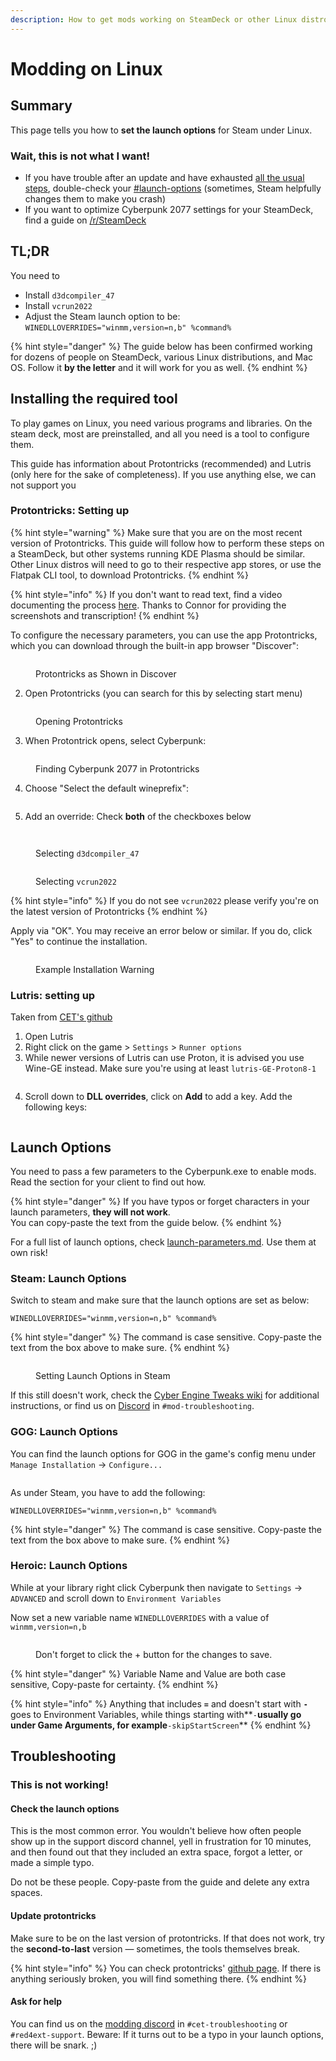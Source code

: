 ```yaml
---
description: How to get mods working on SteamDeck or other Linux distros
---
```


# Modding on Linux

## Summary

This page tells you how to **set the launch options** for Steam under Linux.&#x20;

### Wait, this is not what I want!

* If you have trouble after an update and have exhausted [all the usual steps](../user-guide-troubleshooting/users-troubleshooting-after-a-game-update.md), double-check your [#launch-options](modding-on-linux.md#launch-options "mention") (sometimes, Steam helpfully changes them to make you crash)
* If you want to optimize Cyberpunk 2077 settings for your SteamDeck, find a guide on [/r/SteamDeck](https://www.reddit.com/r/SteamDeck/)

## TL;DR

You need to&#x20;

* Install `d3dcompiler_47`
* Install `vcrun2022`
* Adjust the Steam launch option to be:\
  `WINEDLLOVERRIDES="winmm,version=n,b" %command%`

{% hint style="danger" %}
The guide below has been confirmed working for dozens of people on SteamDeck, various Linux distributions, and Mac OS. Follow it **by the letter** and it will work for you as well.
{% endhint %}

## Installing the required tool

To play games on Linux, you need various programs and libraries. On the steam deck, most are preinstalled, and all you need is a tool to configure them.

This guide has information about Protontricks (recommended) and Lutris (only here for the sake of completeness). If you use anything else, we can not support you

### Protontricks: Setting up

{% hint style="warning" %}
Make sure that you are on the most recent version of Protontricks. This guide will follow how to perform these steps on a SteamDeck, but other systems running KDE Plasma should be similar. Other Linux distros will need to go to their respective app stores, or use the Flatpak CLI tool, to download Protontricks.
{% endhint %}

{% hint style="info" %}
If you don't want to read text, find a video documenting the process [here](https://youtu.be/CYKCOBaZpBU?t=110). Thanks to Connor for providing the screenshots and transcription!
{% endhint %}

To configure the necessary parameters, you can use the app Protontricks, which you can download through the built-in app browser "Discover":&#x20;

<figure><img src="../../.gitbook/assets/linux_modding_proton_1.png" alt=""><figcaption><p>Protontricks as Shown in Discover</p></figcaption></figure>

2. Open Protontricks (you can search for this by selecting start menu)

<figure><img src="../../.gitbook/assets/linux_modding_protontricks_2.png" alt=""><figcaption><p>Opening Protontricks</p></figcaption></figure>

3. When Protontrick opens, select Cyberpunk:

<figure><img src="../../.gitbook/assets/linux_modding_3.png" alt=""><figcaption><p>Finding Cyberpunk 2077 in Protontricks</p></figcaption></figure>

4. Choose "Select the default wineprefix":

<figure><img src="../../.gitbook/assets/linux_modding_4.png" alt=""><figcaption></figcaption></figure>

5. Add an override: Check **both** of the checkboxes below

<figure><img src="../../.gitbook/assets/protontricks_dll_1.png" alt=""><figcaption></figcaption></figure>

<figure><img src="../../.gitbook/assets/protontricks_dll_2.png" alt=""><figcaption><p>Selecting <code>d3dcompiler_47</code></p></figcaption></figure>

<figure><img src="../../.gitbook/assets/protontricks_dll_3.png" alt=""><figcaption><p>Selecting <code>vcrun2022</code></p></figcaption></figure>

{% hint style="info" %}
If you do not see `vcrun2022` please verify you're on the latest version of Protontricks
{% endhint %}

Apply via "OK". You may receive an error below or similar. If you do, click "Yes" to continue the installation.

<figure><img src="../../.gitbook/assets/vc_run.png" alt=""><figcaption><p>Example Installation Warning</p></figcaption></figure>

### Lutris: setting up

Taken from [CET's github](https://github.com/maximegmd/CyberEngineTweaks/issues/821)

1. Open Lutris
2. Right click on the game > `Settings` > `Runner options`
3. While newer versions of Lutris can use Proton, it is advised you use Wine-GE instead. Make sure you're using at least `lutris-GE-Proton8-1`

<figure><img src="../../.gitbook/assets/image (118).png" alt=""><figcaption></figcaption></figure>

4. Scroll down to **DLL overrides**, click on **Add** to add a key. Add the following keys:

<figure><img src="../../.gitbook/assets/image (119).png" alt=""><figcaption></figcaption></figure>

## Launch Options

You need to pass a few parameters to the Cyberpunk.exe to enable mods. Read the section for your client to find out how.

{% hint style="danger" %}
If you have typos or forget characters in your launch parameters, **they will not work**. \
You can copy-paste the text from the guide below.
{% endhint %}

For a full list of launch options, check [launch-parameters.md](the-cyberpunk-2077-game-directory/launch-parameters.md "mention"). Use them at own risk!

### Steam: Launch Options

Switch to steam and make sure that the launch options are set as below:

```
WINEDLLOVERRIDES="winmm,version=n,b" %command%
```

{% hint style="danger" %}
The command is case sensitive. Copy-paste the text from the box above to make sure.
{% endhint %}

<figure><img src="../../.gitbook/assets/linux_modding_8.png" alt=""><figcaption><p>Setting Launch Options in Steam</p></figcaption></figure>

If this still doesn't work, check the [Cyber Engine Tweaks wiki](https://app.gitbook.com/s/-MP5jWcLZLbbbzO-\_ua1-887967055/getting-started/installing) for additional instructions, or find us on [Discord](https://discord.gg/redmodding) in `#mod-troubleshooting`.

### GOG: Launch Options

You can find the launch options for GOG in the game's config menu under `Manage Installation` -> `Configure...`

<figure><img src="../../.gitbook/assets/gog_set_launch_args.png" alt=""><figcaption></figcaption></figure>

As under Steam, you have to add the following:

```
WINEDLLOVERRIDES="winmm,version=n,b" %command%
```

{% hint style="danger" %}
The command is case sensitive. Copy-paste the text from the box above to make sure.
{% endhint %}

### Heroic: Launch Options

While at your library right click Cyberpunk then navigate to `Settings` -> `ADVANCED` and scroll down to `Environment Variables` &#x20;

Now set a new variable name `WINEDLLOVERRIDES` with a value of `winmm,version=n,b`

<figure><img src="../../.gitbook/assets/image (389).png" alt=""><figcaption><p>Don't forget to click the + button for the changes to save.</p></figcaption></figure>

{% hint style="danger" %}
Variable Name and Value are both case sensitive, Copy-paste for certainty.
{% endhint %}

{% hint style="info" %}
Anything that includes **`=`** and doesn't start with **`-`** goes to Environment Variables, while things starting with**`-`**usually go under Game Arguments, for example**`-skipStartScreen`**
{% endhint %}

## Troubleshooting

### This is not working!

#### Check the launch options

This is the most common error. You wouldn't believe how often people show up in the support discord channel, yell in frustration for 10 minutes, and then found out that they included an extra space, forgot a letter, or made a simple typo.

Do not be these people. Copy-paste from the guide and delete any extra spaces.

#### Update protontricks

Make sure to be on the last version of protontricks. If that does not work, try the **second-to-last** version — sometimes, the tools themselves break.

{% hint style="info" %}
You can check protontricks' [github page](https://github.com/Matoking/protontricks/issues). If there is anything seriously broken, you will find something there.
{% endhint %}

#### Ask for help

You can find us on the [modding discord](https://discord.gg/redmodding) in `#cet-troubleshooting` or `#red4ext-support`. Beware: If it turns out to be a typo in your launch options, there will be snark. ;)&#x20;

